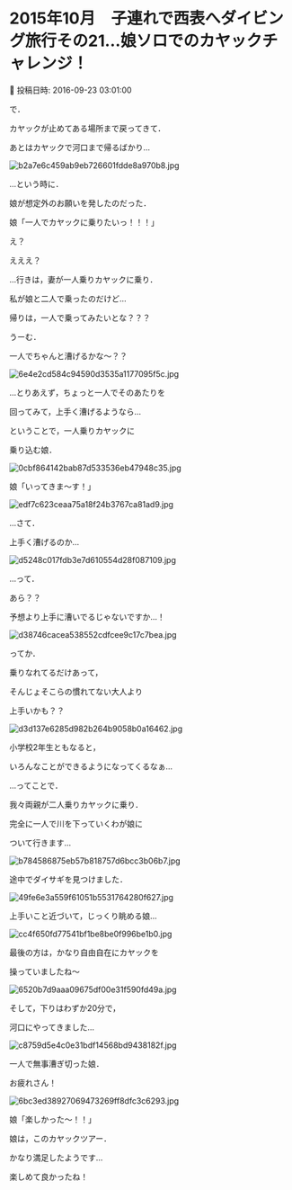 # 2015年10月　子連れで西表へダイビング旅行その21…娘ソロでのカヤックチャレンジ！

📅 投稿日時: 2016-09-23 03:01:00

で．


カヤックが止めてある場所まで戻ってきて．


あとはカヤックで河口まで帰るばかり…




![b2a7e6c459ab9eb726601fdde8a970b8.jpg](images/b2a7e6c459ab9eb726601fdde8a970b8.jpg)




…という時に．


娘が想定外のお願いを発したのだった．





娘「一人でカヤックに乗りたいっ！！！」





え？


えええ？





…行きは，妻が一人乗りカヤックに乗り．


私が娘と二人で乗ったのだけど…





帰りは，一人で乗ってみたいとな？？？





うーむ．


一人でちゃんと漕げるかな～？？




![6e4e2cd584c94590d3535a1177095f5c.jpg](images/6e4e2cd584c94590d3535a1177095f5c.jpg)




…とりあえず，ちょっと一人でそのあたりを


回ってみて，上手く漕げるようなら…


ということで，一人乗りカヤックに


乗り込む娘．




![0cbf864142bab87d533536eb47948c35.jpg](images/0cbf864142bab87d533536eb47948c35.jpg)







娘「いってきま～す！」




![edf7c623ceaa75a18f24b3767ca81ad9.jpg](images/edf7c623ceaa75a18f24b3767ca81ad9.jpg)







…さて．


上手く漕げるのか…




![d5248c017fdb3e7d610554d28f087109.jpg](images/d5248c017fdb3e7d610554d28f087109.jpg)







…って．


あら？？


予想より上手に漕いでるじゃないですか…！




![d38746cacea538552cdfcee9c17c7bea.jpg](images/d38746cacea538552cdfcee9c17c7bea.jpg)




ってか．


乗りなれてるだけあって，


そんじょそこらの慣れてない大人より


上手いかも？？




![d3d137e6285d982b264b9058b0a16462.jpg](images/d3d137e6285d982b264b9058b0a16462.jpg)




小学校2年生ともなると，


いろんなことができるようになってくるなぁ…





…ってことで．


我々両親が二人乗りカヤックに乗り．


完全に一人で川を下っていくわが娘に


ついて行きます…




![b784586875eb57b818757d6bcc3b06b7.jpg](images/b784586875eb57b818757d6bcc3b06b7.jpg)







途中でダイサギを見つけました．




![49fe6e3a559f61051b5531764280f627.jpg](images/49fe6e3a559f61051b5531764280f627.jpg)




上手いこと近づいて，じっくり眺める娘…




![cc4f650fd77541bf1be8be0f996be1b0.jpg](images/cc4f650fd77541bf1be8be0f996be1b0.jpg)




最後の方は，かなり自由自在にカヤックを


操っていましたね～




![6520b7d9aaa09675df00e31f590fd49a.jpg](images/6520b7d9aaa09675df00e31f590fd49a.jpg)







そして，下りはわずか20分で，


河口にやってきました…




![c8759d5e4c0e31bdf14568bd9438182f.jpg](images/c8759d5e4c0e31bdf14568bd9438182f.jpg)







一人で無事漕ぎ切った娘．


お疲れさん！




![6bc3ed38927069473269ff8dfc3c6293.jpg](images/6bc3ed38927069473269ff8dfc3c6293.jpg)




娘「楽しかった～！！」





娘は，このカヤックツアー．


かなり満足したようです…


楽しめて良かったね！
